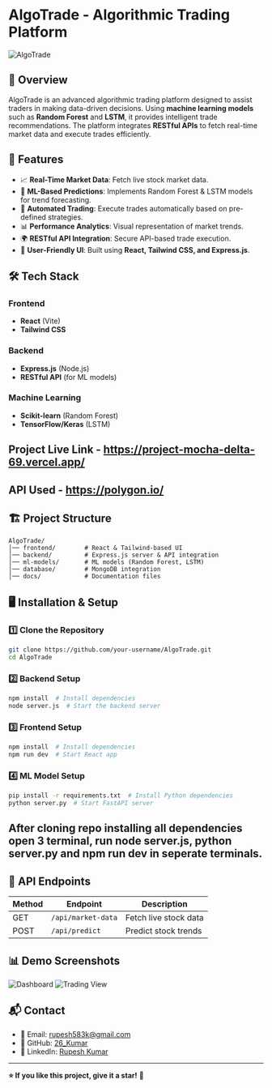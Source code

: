 # AlgoTrade - Algorithmic Trading Platform

![AlgoTrade](https://github.com/user-attachments/assets/96dd7b48-9e9b-40af-af07-86d188d7b920)


## 📌 Overview
AlgoTrade is an advanced algorithmic trading platform designed to assist traders in making data-driven decisions. Using **machine learning models** such as **Random Forest** and **LSTM**, it provides intelligent trade recommendations. The platform integrates **RESTful APIs** to fetch real-time market data and execute trades efficiently.

## 🚀 Features
- 📈 **Real-Time Market Data**: Fetch live stock market data.
- 🤖 **ML-Based Predictions**: Implements Random Forest & LSTM models for trend forecasting.
- 🔄 **Automated Trading**: Execute trades automatically based on pre-defined strategies.
- 📊 **Performance Analytics**: Visual representation of market trends.
- 🌍 **RESTful API Integration**: Secure API-based trade execution.
- 🎯 **User-Friendly UI**: Built using **React, Tailwind CSS, and Express.js**.

## 🛠️ Tech Stack
### **Frontend**
- **React** (Vite)
- **Tailwind CSS**

### **Backend**
- **Express.js** (Node.js)
- **RESTful API** (for ML models)

### **Machine Learning**
- **Scikit-learn** (Random Forest)
- **TensorFlow/Keras** (LSTM)

## **Project Live Link** - https://project-mocha-delta-69.vercel.app/
## **API Used** - https://polygon.io/

## 🏗️ Project Structure
```plaintext
AlgoTrade/
│── frontend/        # React & Tailwind-based UI
│── backend/         # Express.js server & API integration
│── ml-models/       # ML models (Random Forest, LSTM)
│── database/        # MongoDB integration
│── docs/            # Documentation files
```

## 🖥️ Installation & Setup
### **1️⃣ Clone the Repository**
```bash
git clone https://github.com/your-username/AlgoTrade.git
cd AlgoTrade
```
### **2️⃣ Backend Setup**
```bash
npm install  # Install dependencies
node server.js  # Start the backend server
```

### **3️⃣ Frontend Setup**
```bash
npm install  # Install dependencies
npm run dev  # Start React app
```

### **4️⃣ ML Model Setup**
```bash
pip install -r requirements.txt  # Install Python dependencies
python server.py  # Start FastAPI server
```

## After cloning repo installing all dependencies open 3 terminal, run node server.js, python server.py and npm run dev in seperate terminals.

## 📌 API Endpoints
| Method | Endpoint               | Description            |
|--------|------------------------|------------------------|
| GET    | `/api/market-data`      | Fetch live stock data |
| POST   | `/api/predict`          | Predict stock trends  |

## 📊 Demo Screenshots
![Dashboard](https://github.com/user-attachments/assets/59d1b246-431b-426d-99e0-cdcd95431d54)
![Trading View](https://github.com/user-attachments/assets/ff437ab3-43da-4c38-9414-2c3cd6732f20)


## 📬 Contact
- 📧 Email: rupesh583k@gmail.com
- 🐙 GitHub: [26_Kumar](https://github.com/26kumar)
- 🔗 LinkedIn: [Rupesh Kumar](https://www.linkedin.com/in/rupesh-kumar-567198279)

---
**⭐ If you like this project, give it a star!** 🚀


